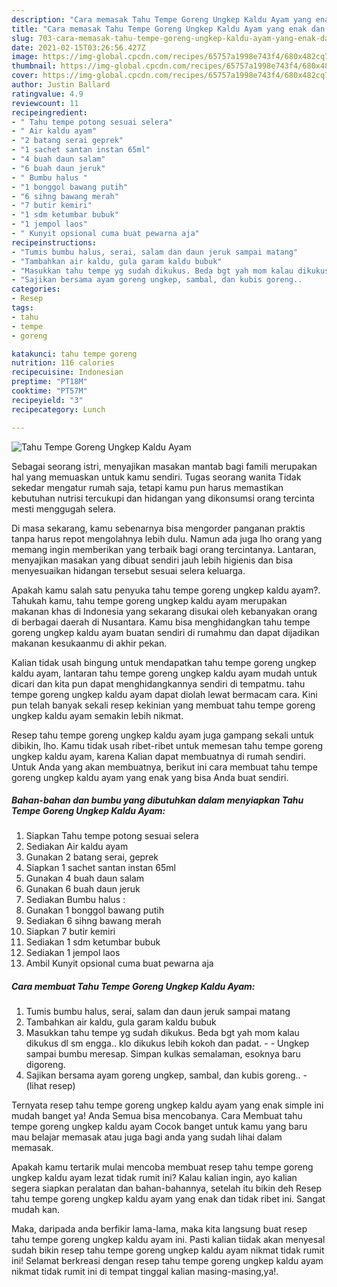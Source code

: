```yaml
---
description: "Cara memasak Tahu Tempe Goreng Ungkep Kaldu Ayam yang enak dan Mudah Dibuat"
title: "Cara memasak Tahu Tempe Goreng Ungkep Kaldu Ayam yang enak dan Mudah Dibuat"
slug: 703-cara-memasak-tahu-tempe-goreng-ungkep-kaldu-ayam-yang-enak-dan-mudah-dibuat
date: 2021-02-15T03:26:56.427Z
image: https://img-global.cpcdn.com/recipes/65757a1998e743f4/680x482cq70/tahu-tempe-goreng-ungkep-kaldu-ayam-foto-resep-utama.jpg
thumbnail: https://img-global.cpcdn.com/recipes/65757a1998e743f4/680x482cq70/tahu-tempe-goreng-ungkep-kaldu-ayam-foto-resep-utama.jpg
cover: https://img-global.cpcdn.com/recipes/65757a1998e743f4/680x482cq70/tahu-tempe-goreng-ungkep-kaldu-ayam-foto-resep-utama.jpg
author: Justin Ballard
ratingvalue: 4.9
reviewcount: 11
recipeingredient:
- " Tahu tempe potong sesuai selera"
- " Air kaldu ayam"
- "2 batang serai geprek"
- "1 sachet santan instan 65ml"
- "4 buah daun salam"
- "6 buah daun jeruk"
- " Bumbu halus "
- "1 bonggol bawang putih"
- "6 sihng bawang merah"
- "7 butir kemiri"
- "1 sdm ketumbar bubuk"
- "1 jempol laos"
- " Kunyit opsional cuma buat pewarna aja"
recipeinstructions:
- "Tumis bumbu halus, serai, salam dan daun jeruk sampai matang"
- "Tambahkan air kaldu, gula garam kaldu bubuk"
- "Masukkan tahu tempe yg sudah dikukus. Beda bgt yah mom kalau dikukus dl sm engga.. klo dikukus lebih kokoh dan padat.   Ungkep sampai bumbu meresap. Simpan kulkas semalaman, esoknya baru digoreng."
- "Sajikan bersama ayam goreng ungkep, sambal, dan kubis goreng..           (lihat resep)"
categories:
- Resep
tags:
- tahu
- tempe
- goreng

katakunci: tahu tempe goreng 
nutrition: 116 calories
recipecuisine: Indonesian
preptime: "PT18M"
cooktime: "PT57M"
recipeyield: "3"
recipecategory: Lunch

---
```



![Tahu Tempe Goreng Ungkep Kaldu Ayam](https://img-global.cpcdn.com/recipes/65757a1998e743f4/680x482cq70/tahu-tempe-goreng-ungkep-kaldu-ayam-foto-resep-utama.jpg)

Sebagai seorang istri, menyajikan masakan mantab bagi famili merupakan hal yang memuaskan untuk kamu sendiri. Tugas seorang  wanita Tidak sekedar mengatur rumah saja, tetapi kamu pun harus memastikan kebutuhan nutrisi tercukupi dan hidangan yang dikonsumsi orang tercinta mesti menggugah selera.

Di masa  sekarang, kamu sebenarnya bisa mengorder panganan praktis tanpa harus repot mengolahnya lebih dulu. Namun ada juga lho orang yang memang ingin memberikan yang terbaik bagi orang tercintanya. Lantaran, menyajikan masakan yang dibuat sendiri jauh lebih higienis dan bisa menyesuaikan hidangan tersebut sesuai selera keluarga. 



Apakah kamu salah satu penyuka tahu tempe goreng ungkep kaldu ayam?. Tahukah kamu, tahu tempe goreng ungkep kaldu ayam merupakan makanan khas di Indonesia yang sekarang disukai oleh kebanyakan orang di berbagai daerah di Nusantara. Kamu bisa menghidangkan tahu tempe goreng ungkep kaldu ayam buatan sendiri di rumahmu dan dapat dijadikan makanan kesukaanmu di akhir pekan.

Kalian tidak usah bingung untuk mendapatkan tahu tempe goreng ungkep kaldu ayam, lantaran tahu tempe goreng ungkep kaldu ayam mudah untuk dicari dan kita pun dapat menghidangkannya sendiri di tempatmu. tahu tempe goreng ungkep kaldu ayam dapat diolah lewat bermacam cara. Kini pun telah banyak sekali resep kekinian yang membuat tahu tempe goreng ungkep kaldu ayam semakin lebih nikmat.

Resep tahu tempe goreng ungkep kaldu ayam juga gampang sekali untuk dibikin, lho. Kamu tidak usah ribet-ribet untuk memesan tahu tempe goreng ungkep kaldu ayam, karena Kalian dapat membuatnya di rumah sendiri. Untuk Anda yang akan membuatnya, berikut ini cara membuat tahu tempe goreng ungkep kaldu ayam yang enak yang bisa Anda buat sendiri.

<!--inarticleads1-->

##### Bahan-bahan dan bumbu yang dibutuhkan dalam menyiapkan Tahu Tempe Goreng Ungkep Kaldu Ayam:

1. Siapkan  Tahu tempe potong sesuai selera
1. Sediakan  Air kaldu ayam
1. Gunakan 2 batang serai, geprek
1. Siapkan 1 sachet santan instan 65ml
1. Gunakan 4 buah daun salam
1. Gunakan 6 buah daun jeruk
1. Sediakan  Bumbu halus :
1. Gunakan 1 bonggol bawang putih
1. Sediakan 6 sihng bawang merah
1. Siapkan 7 butir kemiri
1. Sediakan 1 sdm ketumbar bubuk
1. Sediakan 1 jempol laos
1. Ambil  Kunyit opsional cuma buat pewarna aja




<!--inarticleads2-->

##### Cara membuat Tahu Tempe Goreng Ungkep Kaldu Ayam:

1. Tumis bumbu halus, serai, salam dan daun jeruk sampai matang
1. Tambahkan air kaldu, gula garam kaldu bubuk
1. Masukkan tahu tempe yg sudah dikukus. Beda bgt yah mom kalau dikukus dl sm engga.. klo dikukus lebih kokoh dan padat.  -  - Ungkep sampai bumbu meresap. Simpan kulkas semalaman, esoknya baru digoreng.
1. Sajikan bersama ayam goreng ungkep, sambal, dan kubis goreng.. -           (lihat resep)




Ternyata resep tahu tempe goreng ungkep kaldu ayam yang enak simple ini mudah banget ya! Anda Semua bisa mencobanya. Cara Membuat tahu tempe goreng ungkep kaldu ayam Cocok banget untuk kamu yang baru mau belajar memasak atau juga bagi anda yang sudah lihai dalam memasak.

Apakah kamu tertarik mulai mencoba membuat resep tahu tempe goreng ungkep kaldu ayam lezat tidak rumit ini? Kalau kalian ingin, ayo kalian segera siapkan peralatan dan bahan-bahannya, setelah itu bikin deh Resep tahu tempe goreng ungkep kaldu ayam yang enak dan tidak ribet ini. Sangat mudah kan. 

Maka, daripada anda berfikir lama-lama, maka kita langsung buat resep tahu tempe goreng ungkep kaldu ayam ini. Pasti kalian tiidak akan menyesal sudah bikin resep tahu tempe goreng ungkep kaldu ayam nikmat tidak rumit ini! Selamat berkreasi dengan resep tahu tempe goreng ungkep kaldu ayam nikmat tidak rumit ini di tempat tinggal kalian masing-masing,ya!.

